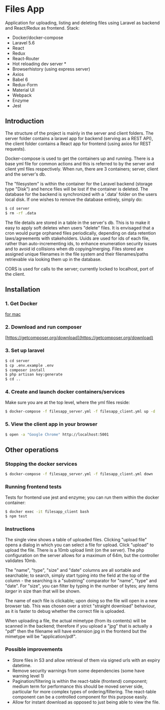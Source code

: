 # Files App #

Application for uploading, listing and deleting files 
using Laravel as backend and React/Redux as frontend. Stack:

* Docker/docker-compose
* Laravel 5.6
* React
* Redux
* React-Router
* Hot reloading dev server *
* Browserhistory (using express server)
* Axios
* Babel 6
* Redux-Form
* Material UI
* Webpack
* Enzyme
* Jest

## Introduction

The structure of the project is mainly in the server and client folders. The server folder 
contains a laravel app for backend (serving as a REST API), the client folder contains a 
React app for frontend (using axios for REST requests).

Docker-compose is used to get the containers up and running. There is a base yml file for common 
actions and this is referred to by the server and client yml files respectively. When run,
 there are 3 containers; server, client and the server's db.
 
The "filesystem" is within the container for the Laravel backend (storage type "Disk") and hence files 
will be lost if the container is deleted. The database for the backend is synchronized with a 
'.data' folder on the users local disk. If one wishes to remove the database entirely, simply do:

```sh
$ cd server
$ rm -rf .data
```

The file details are stored in a table in the server's db. This is to make it easy to apply 
soft deletes when users "delete" files. It is envisaged that a cron would purge orphaned files 
periodically, depending on data retention laws/agreements with stakeholders. Uuids are used 
for ids of each file, rather than auto-incrementing ids, to enhance enumeration security issues and 
to avoid id collisions when  db copying/merging. Files stored are assigned unique filenames in the 
file system and their filenames/paths retrievable via looking them up in the database.

CORS is used for calls to the server; currently locked to localhost, port of the client.

## Installation

### 1. Get Docker
[for mac](https://docs.docker.com/docker-for-mac/install/)

### 2. Download and run composer
[https://getcomposer.org/download](https://getcomposer.org/download)

### 3. Set up laravel
```sh
$ cd server
$ cp .env.example .env
$ composer install
$ php artisan key:generate
$ cd ..
```

### 4. Create and launch docker containers/services
Make sure you are at the top level, where the yml files reside:
```sh
$ docker-compose -f filesapp_server.yml -f filesapp_client.yml up -d
```

### 5. View the client app in your browser

```sh
$ open -a "Google Chrome" http://localhost:5001
```

## Other operations

### Stopping the docker services
```sh
$ docker-compose -f filesapp_server.yml -f filesapp_client.yml down
```

### Running frontend tests

Tests for frontend use jest and enzyme; you can run them within the docker container:

```sh
$ docker exec -it filesapp_client bash
$ npm test
```
 
### Instructions

The single view shows a table of uploaded files. Clicking "upload file" opens 
a dialog in which you can select a file for upload. Click "upload" to 
upload the file. There is a 10mb upload limit (on the server). The php configuration on the server 
allows for a maximum of 64m, but the controller validates 10mb.

The "name", "type", "size" and "date" columns are all sortable and searchable; to 
search, simply start typing into the field at the top of the column - the 
searching is a "substring" comparator for "name", "type" and "date". For "size", you can filter by 
typing in the number of bytes; any items *larger* in size than that will be shown.

The name of each file is clickable; upon doing so the file will open in a new browser tab. This 
was chosen over a strict "straight download" behaviour, as it is faster to debug whether the correct 
file is uploaded.

When uploading a file, the actual mimetype (from its contents) will be scanned in the backend; therefore 
if you upload a "jpg" that is actually a "pdf" then the filename will have extension jpg in the frontend 
but the mimetype will be "application/pdf".

### Possible improvements

* Store files in S3 and allow retrieval of them via signed urls with an expiry datetime.
* Remove security warnings from some dependencies (some have warning level 1)
* Pagination/filtering is within the react-table (frontend) component; medium term for 
performance this should be moved server side, particular for more complex types of ordering/filtering. The 
react-table component can be a controlled component for this purpose easily.
* Allow for instant download as opposed to just being able to view the file.
